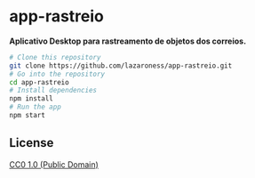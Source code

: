 # app-rastreio

**Aplicativo Desktop para rastreamento de objetos dos correios.**

```bash
# Clone this repository
git clone https://github.com/lazaroness/app-rastreio.git
# Go into the repository
cd app-rastreio
# Install dependencies
npm install
# Run the app
npm start
```

## License

[CC0 1.0 (Public Domain)](LICENSE.md)
